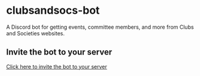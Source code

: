 # clubsandsocs-bot
A Discord bot for getting events, committee members, and more from Clubs and Societies websites.

## Invite the bot to your server

[Click here to invite the bot to your server](https://discord.com/oauth2/authorize?client_id=1284649108711276555&permissions=8&integration_type=0&scope=bot)
